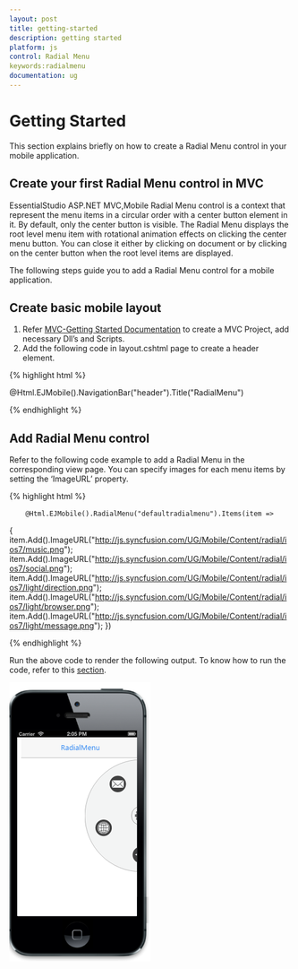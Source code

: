 ```yaml
---
layout: post
title: getting-started
description: getting started
platform: js
control: Radial Menu
keywords:radialmenu
documentation: ug
---
```


# Getting Started

This section explains briefly on how to create a Radial Menu control in your mobile application.

## Create your first Radial Menu control in MVC


EssentialStudio ASP.NET MVC,Mobile Radial Menu control is a context that represent the menu items in a circular order with a center button element in it. By default, only the center button is visible. The Radial Menu displays the root level menu item with rotational animation effects on clicking the center menu button. You can close it either by clicking on document or by clicking on the center button when the root level items are displayed.

The following steps guide you to add a Radial Menu control for a mobile application. 

## Create basic mobile layout

1. Refer [MVC-Getting Started Documentation](http://help.syncfusion.com/js/) to create a MVC Project, add necessary Dll’s and Scripts.
2. Add the following code in layout.cshtml page to create a header element.
   
{% highlight html %}

 @Html.EJMobile().NavigationBar("header").Title("RadialMenu")
   

{% endhighlight %}
   
## Add Radial Menu control

Refer to the following code example to add a Radial Menu in the corresponding view page. You can specify images for each menu items by setting the ‘ImageURL’ property.

{% highlight html %}



        @Html.EJMobile().RadialMenu("defaultradialmenu").Items(item =>
{
    item.Add().ImageURL("http://js.syncfusion.com/UG/Mobile/Content/radial/ios7/music.png");
    item.Add().ImageURL("http://js.syncfusion.com/UG/Mobile/Content/radial/ios7/social.png");
    item.Add().ImageURL("http://js.syncfusion.com/UG/Mobile/Content/radial/ios7/light/direction.png");
    item.Add().ImageURL("http://js.syncfusion.com/UG/Mobile/Content/radial/ios7/light/browser.png");
    item.Add().ImageURL("http://js.syncfusion.com/UG/Mobile/Content/radial/ios7/light/message.png");
})


{% endhighlight %}

Run the above code to render the following output. To know how to run the code, refer to this [section](http://help.syncfusion.com/js/).

![](getting-started_images/getting-started_img1.png)



